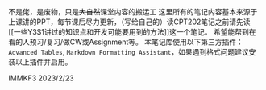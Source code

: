 不是佬，是废物，只是~~大自然~~课堂内容的搬运工
这里所有的笔记内容基本来源于上课讲的PPT，每节课后尽力更新，（写给自己的）读CPT202笔记之前请先读[[一些Y3S1讲过的知识点和开发可能要用到的方法]]这一个笔记。
希望能帮到在看的人预习/复习/做CW或Assignment等。
本笔记库使用以下第三方插件：`Advanced Tables`, `Markdown Formatting Assistant`，如果遇到格式问题建议安装以上插件并启用。

IMMKF3 2023/2/23